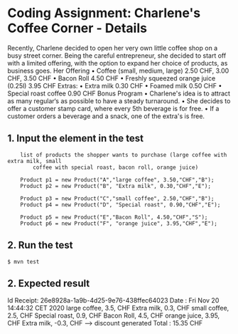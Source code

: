 # Coding Assignment: Charlene's Coffee Corner - Details

Recently, Charlene decided to open her very own little coffee shop on a busy street corner.
Being the careful entrepreneur, she decided to start off with a limited offering, with the option to expand her
choice of products, as business goes.
Her Offering
• Coffee (small, medium, large) 2.50 CHF, 3.00 CHF, 3.50 CHF
• Bacon Roll 4.50 CHF
• Freshly squeezed orange juice (0.25l) 3.95 CHF
Extras:
• Extra milk 0.30 CHF
• Foamed milk 0.50 CHF
• Special roast coffee 0.90 CHF
Bonus Program
• Charlene's idea is to attract as many regular‘s as possible to have a steady turnaround.
• She decides to offer a customer stamp card, where every 5th beverage is for free.
• If a customer orders a beverage and a snack, one of the extra's is free.


## 1. Input the element in the test

        list of products the shopper wants to purchase (large coffee with extra milk, small
            coffee with special roast, bacon roll, orange juice)

        Product p1 = new Product("A","large coffee", 3.50,"CHF","B");
        Product p2 = new Product("B", "Extra milk", 0.30,"CHF","E");

        Product p3 = new Product("C","small coffee", 2.50,"CHF","B");
        Product p4 = new Product("D", "Special roast", 0.90,"CHF","E");

        Product p5 = new Product("E","Bacon Roll", 4.50,"CHF","S");
        Product p6 = new Product("F", "orange juice", 3.95,"CHF","E");            
         
## 2. Run the test
```
$ mvn test
```
## 2. Expected result 

Id Receipt: 26e8928a-1a9b-4d25-9e76-438ffec64023
Date      : Fri Nov 20 14:44:32 CET 2020
large coffee, 3.5, CHF
Extra milk, 0.3, CHF
small coffee, 2.5, CHF
Special roast, 0.9, CHF
Bacon Roll, 4.5, CHF
orange juice, 3.95, CHF
Extra milk, -0.3, CHF  --> discount generated
Total     : 15.35 CHF


